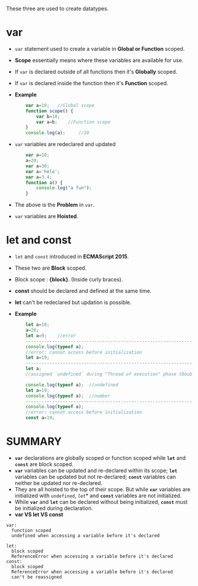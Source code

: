 These three are used to create datatypes.

# var

- `var` statement used to create a variable in **Global or Function** scoped.
- **Scope** essentially means where these variables are available for use.
- If `var` is declared outside of all functions then it's **Globally** scoped.
- If `var` is declared inside the function then it's **Function** scoped.
- **Example**
    ```js
        var a=10;   //Global scope
        function scope() {
            var b=10;
            var a=b;    //Function scope
        }
        console.log(a);     //10
    ```

- `var` variables are redeclared and updated
    ```js
        var a=10;
        a=20;
        var a=30;
        var a='helo';
        var a=3.4;
        function a() {
            console.log("a fun");
        }
    ```

- The above is the **Problem** in `var`.

- `var` variables are **Hoisted**.

# let and const

- `let` and `const` introduced in **ECMAScript 2015**.
- These two are **Block** scoped.
- Block scope : **{block}**. (Inside curly braces).
- **const** should be declared and defined at the same time.
- **let** can't be redeclared but updation is possible.

- **Example**
    ```js
        let a=10;
        a=20;
        let a=9;    //error
        -------------------------------------------------------------------
        console.log(typeof a);  
        //error: cannot access before initialization
        let a=19;
        -------------------------------------------------------------------
        let a;  
        //assigned `undefined` during "Thread of execution" phase (Doubt)

        console.log(typeof a);  //undefined
        let a=19;
        console.log(typeof a);  //number
        -------------------------------------------------------------------
        console.log(typeof a);  
        //error: cannot access before initialization
        const a=19;
    ```

# SUMMARY

- **`var`** declarations are globally scoped or function scoped while **`let`** and **`const`** are block scoped.
- **`var`** variables can be updated and re-declared within its scope; **`let`** variables can be updated but not re-declared; **`const`** variables can neither be updated nor re-declared.
- They are all hoisted to the top of their scope. But while **`var`** variables are initialized with `undefined`, *`let`** and **`const`** variables are not initialized.
- While **`var`** and **`let`** can be declared without being initialized, **`const`** must be initialized during declaration.
- **var VS let VS const**
```
var:
  function scoped
  undefined when accessing a variable before it's declared

let:
  block scoped
  ReferenceError when accessing a variable before it's declared
const:
  block scoped
  ReferenceError when accessing a variable before it's declared
  can't be reassigned
```
